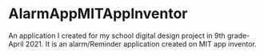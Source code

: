 # AlarmAppMITAppInventor
An application I created for my school digital design project in 9th grade- April 2021. It is an alarm/Reminder application created on MIT app inventor. 
